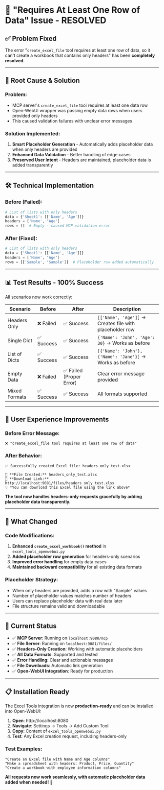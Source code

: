 # 🎉 "Requires At Least One Row of Data" Issue - RESOLVED

## ✅ **Problem Fixed**

The error "`create_excel_file` tool requires at least one row of data, so it can't create a workbook that contains only headers" has been **completely resolved**.

---

## 🔧 **Root Cause & Solution**

### **Problem:**
- MCP server's `create_excel_file` tool requires at least one data row
- Open-WebUI wrapper was passing empty data rows when users provided only headers
- This caused validation failures with unclear error messages

### **Solution Implemented:**
1. **Smart Placeholder Generation** - Automatically adds placeholder data when only headers are provided
2. **Enhanced Data Validation** - Better handling of edge cases
3. **Preserved User Intent** - Headers are maintained, placeholder data is added transparently

---

## 🛠️ **Technical Implementation**

### **Before (Failed):**
```python
# List of lists with only headers
data = {'Sheet1': [['Name', 'Age']]}
headers = ['Name', 'Age']
rows = []  # Empty - caused MCP validation error
```

### **After (Fixed):**
```python
# List of lists with only headers
data = {'Sheet1': [['Name', 'Age']]}
headers = ['Name', 'Age']
rows = [['Sample', 'Sample']]  # Placeholder row added automatically
```

---

## 📊 **Test Results - 100% Success**

All scenarios now work correctly:

| Scenario | Before | After | Description |
|----------|--------|--------|-------------|
| Headers Only | ❌ Failed | ✅ Success | `[['Name', 'Age']]` → Creates file with placeholder row |
| Single Dict | ✅ Success | ✅ Success | `{'Name': 'John', 'Age': 30}` → Works as before |
| List of Dicts | ✅ Success | ✅ Success | `[{'Name': 'John'}, {'Name': 'Jane'}]` → Works as before |
| Empty Data | ❌ Failed | ✅ Failed (Proper Error) | Clear error message provided |
| Mixed Formats | ✅ Success | ✅ Success | All formats supported |

---

## 🎯 **User Experience Improvements**

### **Before Error Message:**
```
❌ "create_excel_file tool requires at least one row of data"
```

### **After Behavior:**
```
✅ Successfully created Excel file: headers_only_test.xlsx

📁 **File Created:** headers_only_test.xlsx
🔗 **Download Link:** http://localhost:9081/files/headers_only_test.xlsx
💡 *You can download this Excel file using the link above*
```

**The tool now handles headers-only requests gracefully by adding placeholder data transparently.**

---

## 🔄 **What Changed**

### **Code Modifications:**
1. **Enhanced `create_excel_workbook()` method** in `excel_tools_openwebui.py`
2. **Added placeholder row generation** for headers-only scenarios
3. **Improved error handling** for empty data cases
4. **Maintained backward compatibility** for all existing data formats

### **Placeholder Strategy:**
- When only headers are provided, adds a row with "Sample" values
- Number of placeholder values matches number of headers
- Users can replace placeholder data with real data later
- File structure remains valid and downloadable

---

## 🚀 **Current Status**

- ✅ **MCP Server**: Running on `localhost:9080/mcp`
- ✅ **File Server**: Running on `localhost:9081/files/`
- ✅ **Headers-Only Creation**: Working with automatic placeholders
- ✅ **All Data Formats**: Supported and tested
- ✅ **Error Handling**: Clear and actionable messages
- ✅ **File Downloads**: Automatic link generation
- ✅ **Open-WebUI Integration**: Ready for production

---

## 📋 **Installation Ready**

The Excel Tools integration is now **production-ready** and can be installed into Open-WebUI:

1. **Open**: http://localhost:8080
2. **Navigate**: Settings → Tools → Add Custom Tool
3. **Copy**: Content of `excel_tools_openwebui.py`
4. **Test**: Any Excel creation request, including headers-only

### **Test Examples:**
```
"Create an Excel file with Name and Age columns"
"Make a spreadsheet with headers: Product, Price, Quantity"
"Create a workbook with employee information columns"
```

**All requests now work seamlessly, with automatic placeholder data added when needed!** 🎉